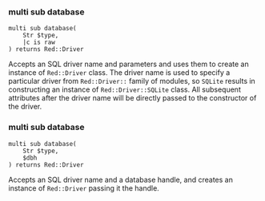### multi sub database

```perl6
multi sub database(
    Str $type,
    |c is raw
) returns Red::Driver
```

Accepts an SQL driver name and parameters and uses them to create an instance of `Red::Driver` class. The driver name is used to specify a particular driver from `Red::Driver::` family of modules, so `SQLite` results in constructing an instance of `Red::Driver::SQLite` class. All subsequent attributes after the driver name will be directly passed to the constructor of the driver.

### multi sub database

```perl6
multi sub database(
    Str $type,
    $dbh
) returns Red::Driver
```

Accepts an SQL driver name and a database handle, and creates an instance of `Red::Driver` passing it the handle.

